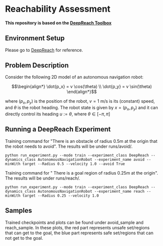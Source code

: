 # Reachability Assessment

#### This repository is based on the [DeepReach Toolbox](https://github.com/smlbansal/deepreach/tree/public_release)

## Environment Setup

Please go to [DeepReach](https://github.com/smlbansal/deepreach/tree/public_release) for reference.

## Problem Description

Consider the following 2D model of an autonomous navigation robot:

$$\begin{align*}
\dot{p_x} = v \cos(\theta) \\
\dot{p_y} = v \sin(\theta)
\end{align*}$$

where $(p_x,p_y)$ is the position of the robot, $v = 1$ m/s is its (constant) speed, and $\theta$ is the robot heading. The robot state is given by $x = (p_x,p_y)$ and it can directly control its heading $u := \theta$, where $\theta \in [-\pi, \pi]$

## Running a DeepReach Experiment

Training command for "There is an obstacle of radius 0.5m at the origin that the robot needs to avoid". The results will be under runs/avoid/.
```
python run_experiment.py --mode train --experiment_class DeepReach --dynamics_class AutonomousNavigationRobot --experiment_name avoid --minWith target --Radius 0.5 --velocity 1.0 --avoid True
```
Training command for " There is a goal region of radius 0.25m at the origin". The results will be under runs/reach/.
```
python run_experiment.py --mode train --experiment_class DeepReach --dynamics_class AutonomousNavigationRobot --experiment_name reach --minWith target --Radius 0.25 --velocity 1.0
```

## Samples

Trained checkpoints and plots can be found under avoid_sample and reach_sample. In these plots, the red part represents unsafe set/regions that can get to the goal, the blue part represents safe set/regions that can not get to the goal.
